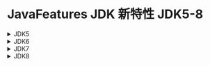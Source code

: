 # JavaFeatures  JDK 新特性 JDK5-8

<details>
  <summary>JDK5</summary>

    1. 自动装箱与拆箱
    2. 静态导入
    3. 反射
</details>

<details>
  <summary>JDK6</summary>

    
</details>


<details>
  <summary>JDK7</summary>
  
     1. 捕获多个异常 可以使用 | 分割
     2. 泛型实例化类型自动推断
     3. 增加二进制表示
     4. 数字中可添加分隔符
     5. try-with-resources （暂无！）
     6. switch中使用String
</details>

<details>
  <summary>JDK8</summary>
    
    1.Lambda表达式
    2.函数式接口
    3.重复注解
    4.方法引用
    4.扩展注解的支持
    5.Optional
    6.Stream
    7.Date/Time API (JSR 310)
    8.Base64
    9.JavaScript引擎Nashorn

</details>
